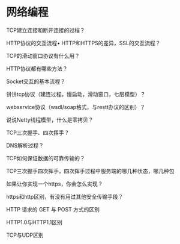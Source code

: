 # 网络编程


TCP建立连接和断开连接的过程？

HTTP协议的交互流程• HTTP和HTTPS的差异，SSL的交互流程？

TCP的滑动窗口协议有什么用？

HTTP协议都有哪些方法？

Socket交互的基本流程？

讲讲tcp协议（建连过程，慢启动，滑动窗口，七层模型）？

webservice协议（wsdl/soap格式，与restt办议的区别）？

说说Netty线程模型，什么是零拷贝？

TCP三次握手、四次挥手？

DNS解析过程？

TCP如何保证数据的可靠传输的？

TCP三次握手四次挥手，四次挥手过程中服务端的哪几种状态，哪几种包

如果让你实现一个https，你会怎么实现？

https和http区别，有没有用过其他安全传输手段？

HTTP 请求的 GET 与 POST 方式的区别

HTTP1.0与HTTP1.1区别

TCP与UDP区别



